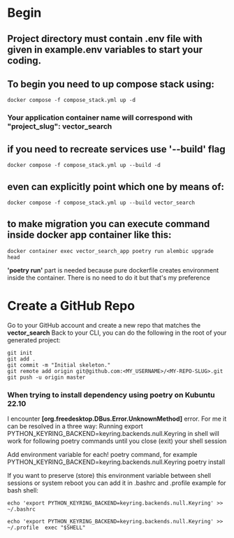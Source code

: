 # Begin
## Project directory must contain .env file with given in example.env variables to start your coding.

## To begin you need to up compose stack using:
    docker compose -f compose_stack.yml up -d

### Your application container name will correspond with "project_slug": vector_search

## if you need to recreate services use '--build' flag

    docker compose -f compose_stack.yml up --build -d

## even can explicitly point which one by means of:

    docker compose -f compose_stack.yml up --build vector_search

## to make migration you can execute command inside docker app container like this:

    docker container exec vector_search_app poetry run alembic upgrade head
**'poetry run'** part is needed because pure dockerfile creates environment inside the container. There is no need to do it
but that's my preference


# Create a GitHub Repo

Go to your GitHub account and create a new repo that matches the **vector_search** 
Back to your CLI, you can do the following in the root of your generated project:
    
    git init
    git add .
    git commit -m "Initial skeleton."
    git remote add origin git@github.com:<MY_USERNAME>/<MY-REPO-SLUG>.git
    git push -u origin master

### When trying to install dependency using poetry on Kubuntu 22.10 
I encounter **[org.freedesktop.DBus.Error.UnknownMethod]** error. For me it can be resolved in a three way:
Running export PYTHON_KEYRING_BACKEND=keyring.backends.null.Keyring in shell will work for following poetry commands until you close (exit) your shell session

Add environment variable for each! poetry command, for example PYTHON_KEYRING_BACKEND=keyring.backends.null.Keyring poetry install

If you want to preserve (store) this environment variable between shell sessions or system reboot you can add it in .bashrc and .profile example for bash shell:

    echo 'export PYTHON_KEYRING_BACKEND=keyring.backends.null.Keyring' >> ~/.bashrc

    echo 'export PYTHON_KEYRING_BACKEND=keyring.backends.null.Keyring' >> ~/.profile  exec "$SHELL"

